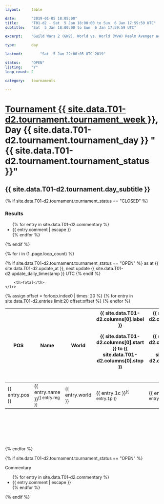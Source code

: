 ```yaml
---
layout: 	table

date: 		"2019-01-05 18:05:00"
title: 		"T01-d2 - Sat  5 Jan 18:00:00 to Sun  6 Jan 17:59:59 UTC"
subtitle: 	"Sat  5 Jan 18:00:00 to Sun  6 Jan 17:59:59 UTC"

excerpt:    "Guild Wars 2 (GW2), World vs. World (WvW) Realm Avenger achivement Tournament. \"Every Kill Counts\""

type:       day

lastmod: 		"Sat  5 Jan 22:00:05 UTC 2019"

status:     "OPEN"
listing:    "Y"
loop_count: 2

category: 	tournaments

---
```

<div class="table_header">
    <h1><a href="{{ site.data.T01-d2.tournament.week_url }}">Tournament {{ site.data.T01-d2.tournament.tournament_week }}</a>, Day {{ site.data.T01-d2.tournament.tournament_day }} "{{ site.data.T01-d2.tournament.tournament_status }}"</h1>
    <h2>{{ site.data.T01-d2.tournament.day_subtitle }}</h2> 
</div>

{% if site.data.T01-d2.tournament.tournament_status == "CLOSED" %} 
<div class="commentary">
  <h3>Results</h3>
  <ul>
    {% for entry in site.data.T01-d2.commentary %}
    <li class="commentary_list">{{ entry.comment | escape }}</li>
    {% endfor %}
  </ul>
</div>
{% endif %}


{% for i in (1..page.loop_count) %}

{% if site.data.T01-d2.tournament.tournament_status == "OPEN" %} 
<span class="table_nextupdate">as at {{ site.data.T01-d2.update_at }}, next update {{ site.data.T01-d2.update_daily_timestamp }} UTC</span> 
{% endif %}

<table class="day_table">
  <colgroup>
    <col style="width:18px">
    <col style="width:55px">
    <col style="width:55px">
    <col style="width:12px">
    <col style="width:12px">
    <col style="width:12px">
    <col style="width:12px">
    <col style="width:12px">
    <col style="width:12px">
    <col style="width:12px">
    <col style="width:12px">
    <col style="width:12px">
    <col style="width:12px">
    <col style="width:12px">
    <col style="width:12px">
    <col style="width:12px">
    <col style="width:12px">
    <col style="width:12px">
    <col style="width:12px">
    <col style="width:12px">
    <col style="width:12px">
    <col style="width:12px">
    <col style="width:12px">
    <col style="width:12px">
    <col style="width:12px">
    <col style="width:12px">
    <col style="width:12px">
    <col style="width:18px">
  </colgroup>  
  <thead>
    <tr>
        <th>POS</th>
        <th class="AlignLeft">Name</th>
        <th class="AlignLeft">World</th>

<th><div class="label">{{ site.data.T01-d2.columns[0].label }}<p class="onhover">{{ site.data.T01-d2.columns[0].start }} to {{ site.data.T01-d2.columns[0].stop }}</p></div>​</th>
<th><div class="label">{{ site.data.T01-d2.columns[1].label }}<p class="onhover">{{ site.data.T01-d2.columns[1].start }} to {{ site.data.T01-d2.columns[1].stop }}</p></div>​</th>
<th><div class="label">{{ site.data.T01-d2.columns[2].label }}<p class="onhover">{{ site.data.T01-d2.columns[2].start }} to {{ site.data.T01-d2.columns[2].stop }}</p></div>​</th>
<th><div class="label">{{ site.data.T01-d2.columns[3].label }}<p class="onhover">{{ site.data.T01-d2.columns[3].start }} to {{ site.data.T01-d2.columns[3].stop }}</p></div>​</th>
<th><div class="label">{{ site.data.T01-d2.columns[4].label }}<p class="onhover">{{ site.data.T01-d2.columns[4].start }} to {{ site.data.T01-d2.columns[4].stop }}</p></div>​</th>
<th><div class="label">{{ site.data.T01-d2.columns[5].label }}<p class="onhover">{{ site.data.T01-d2.columns[5].start }} to {{ site.data.T01-d2.columns[5].stop }}</p></div>​</th>
<th><div class="label">{{ site.data.T01-d2.columns[6].label }}<p class="onhover">{{ site.data.T01-d2.columns[6].start }} to {{ site.data.T01-d2.columns[6].stop }}</p></div>​</th>
<th><div class="label">{{ site.data.T01-d2.columns[7].label }}<p class="onhover">{{ site.data.T01-d2.columns[7].start }} to {{ site.data.T01-d2.columns[7].stop }}</p></div>​</th>
<th><div class="label">{{ site.data.T01-d2.columns[8].label }}<p class="onhover">{{ site.data.T01-d2.columns[8].start }} to {{ site.data.T01-d2.columns[8].stop }}</p></div>​</th>
<th><div class="label">{{ site.data.T01-d2.columns[9].label }}<p class="onhover">{{ site.data.T01-d2.columns[9].start }} to {{ site.data.T01-d2.columns[9].stop }}</p></div>​</th>
<th><div class="label">{{ site.data.T01-d2.columns[10].label }}<p class="onhover">{{ site.data.T01-d2.columns[10].start }} to {{ site.data.T01-d2.columns[10].stop }}</p></div>​</th>

<th><div class="label">{{ site.data.T01-d2.columns[11].label }}<p class="onhover">{{ site.data.T01-d2.columns[11].start }} to {{ site.data.T01-d2.columns[11].stop }}</p></div>​</th>
<th><div class="label">{{ site.data.T01-d2.columns[12].label }}<p class="onhover">{{ site.data.T01-d2.columns[12].start }} to {{ site.data.T01-d2.columns[12].stop }}</p></div>​</th>
<th><div class="label">{{ site.data.T01-d2.columns[13].label }}<p class="onhover">{{ site.data.T01-d2.columns[13].start }} to {{ site.data.T01-d2.columns[13].stop }}</p></div>​</th>
<th><div class="label">{{ site.data.T01-d2.columns[14].label }}<p class="onhover">{{ site.data.T01-d2.columns[14].start }} to {{ site.data.T01-d2.columns[14].stop }}</p></div>​</th>
<th><div class="label">{{ site.data.T01-d2.columns[15].label }}<p class="onhover">{{ site.data.T01-d2.columns[15].start }} to {{ site.data.T01-d2.columns[15].stop }}</p></div>​</th>
<th><div class="label">{{ site.data.T01-d2.columns[16].label }}<p class="onhover">{{ site.data.T01-d2.columns[16].start }} to {{ site.data.T01-d2.columns[16].stop }}</p></div>​</th>
<th><div class="label">{{ site.data.T01-d2.columns[17].label }}<p class="onhover">{{ site.data.T01-d2.columns[17].start }} to {{ site.data.T01-d2.columns[17].stop }}</p></div>​</th>
<th><div class="label">{{ site.data.T01-d2.columns[18].label }}<p class="onhover">{{ site.data.T01-d2.columns[18].start }} to {{ site.data.T01-d2.columns[18].stop }}</p></div>​</th>
<th><div class="label">{{ site.data.T01-d2.columns[19].label }}<p class="onhover">{{ site.data.T01-d2.columns[19].start }} to {{ site.data.T01-d2.columns[19].stop }}</p></div>​</th>
<th><div class="label">{{ site.data.T01-d2.columns[20].label }}<p class="onhover">{{ site.data.T01-d2.columns[20].start }} to {{ site.data.T01-d2.columns[20].stop }}</p></div>​</th>

<th><div class="label">{{ site.data.T01-d2.columns[21].label }}<p class="onhover">{{ site.data.T01-d2.columns[21].start }} to {{ site.data.T01-d2.columns[21].stop }}</p></div>​</th>
<th><div class="label">{{ site.data.T01-d2.columns[22].label }}<p class="onhover">{{ site.data.T01-d2.columns[22].start }} to {{ site.data.T01-d2.columns[22].stop }}</p></div>​</th>
<th><div class="label">{{ site.data.T01-d2.columns[23].label }}<p class="onhover">{{ site.data.T01-d2.columns[23].start }} to {{ site.data.T01-d2.columns[23].stop }}</p></div>​</th>

        <th>Total</th>
    </tr>
  </thead>
  {% assign offset = forloop.index0 | times: 20 %}
<tbody>
{% for entry in site.data.T01-d2.entries limit:20 offset:offset %}
  <tr>
    <td class="pl{{ entry.pos }}">{{ entry.pos }}</td>
    <td class="AlignLeft">{{ entry.name }}<sup>{{ entry.reg }}</sup></td>
    <td class="AlignLeft">{{ entry.world }}</td>
    <td class="pl{{ entry.1p }}">{{ entry.1c }}<sup>{{ entry.1p }}</sup></td>
    <td class="pl{{ entry.2p }}">{{ entry.2c }}<sup>{{ entry.2p }}</sup></td>
    <td class="pl{{ entry.3p }}">{{ entry.3c }}<sup>{{ entry.3p }}</sup></td>
    <td class="pl{{ entry.4p }}">{{ entry.4c }}<sup>{{ entry.4p }}</sup></td>
    <td class="pl{{ entry.5p }}">{{ entry.5c }}<sup>{{ entry.5p }}</sup></td>
    <td class="pl{{ entry.6p }}">{{ entry.6c }}<sup>{{ entry.6p }}</sup></td>
    <td class="pl{{ entry.7p }}">{{ entry.7c }}<sup>{{ entry.7p }}</sup></td>
    <td class="pl{{ entry.8p }}">{{ entry.8c }}<sup>{{ entry.8p }}</sup></td>
    <td class="pl{{ entry.9p }}">{{ entry.9c }}<sup>{{ entry.9p }}</sup></td>
    <td class="pl{{ entry.10p }}">{{ entry.10c }}<sup>{{ entry.10p }}</sup></td>
    <td class="pl{{ entry.11p }}">{{ entry.11c }}<sup>{{ entry.11p }}</sup></td>
    <td class="pl{{ entry.12p }}">{{ entry.12c }}<sup>{{ entry.12p }}</sup></td>
    <td class="pl{{ entry.13p }}">{{ entry.13c }}<sup>{{ entry.13p }}</sup></td>
    <td class="pl{{ entry.14p }}">{{ entry.14c }}<sup>{{ entry.14p }}</sup></td>
    <td class="pl{{ entry.15p }}">{{ entry.15c }}<sup>{{ entry.15p }}</sup></td>
    <td class="pl{{ entry.16p }}">{{ entry.16c }}<sup>{{ entry.16p }}</sup></td>
    <td class="pl{{ entry.17p }}">{{ entry.17c }}<sup>{{ entry.17p }}</sup></td>
    <td class="pl{{ entry.18p }}">{{ entry.18c }}<sup>{{ entry.18p }}</sup></td>
    <td class="pl{{ entry.19p }}">{{ entry.19c }}<sup>{{ entry.19p }}</sup></td>
    <td class="pl{{ entry.20p }}">{{ entry.20c }}<sup>{{ entry.20p }}</sup></td>
    <td class="pl{{ entry.21p }}">{{ entry.21c }}<sup>{{ entry.21p }}</sup></td>
    <td class="pl{{ entry.22p }}">{{ entry.22c }}<sup>{{ entry.22p }}</sup></td>
    <td class="pl{{ entry.23p }}">{{ entry.23c }}<sup>{{ entry.23p }}</sup></td>
    <td class="pl{{ entry.24p }}">{{ entry.24c }}<sup>{{ entry.24p }}</sup></td>
    <td>{{ entry.total }}</td>
  </tr>
{% endfor %}  
</tbody>
</table>
<div class="leaderboard">
  <script async src="//pagead2.googlesyndication.com/pagead/js/adsbygoogle.js"></script>
  <!-- 728x90 -->
  <ins class="adsbygoogle"
       style="display:inline-block;width:728px;height:90px"
       data-ad-client="ca-pub-3274917281288240"
       data-ad-slot="3870538733"></ins>
  <script>
  (adsbygoogle = window.adsbygoogle || []).push({});
  </script>    
</div>
<br />
{% endfor %}

{% if site.data.T01-d2.tournament.tournament_status == "OPEN" %} 
<div class="commentary">
  <span class="commentary_title">Commentary</span>
  <ul>
    {% for entry in site.data.T01-d2.commentary %}
    <li class="commentary_list">{{ entry.comment | escape }}</li>
    {% endfor %}
  </ul>
</div>
{% endif %}


